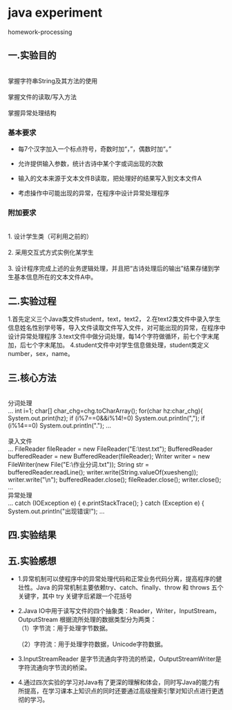# java experiment
 homework-processing
 

## 一.实验目的
 <br>掌握字符串String及其方法的使用<br>
 <br>掌握文件的读取/写入方法<br>
 <br>掌握异常处理结构<br>


### 基本要求
+ 每7个汉字加入一个标点符号，奇数时加“，”，偶数时加“。”
* 允许提供输入参数，统计古诗中某个字或词出现的次数
- 输入的文本来源于文本文件B读取，把处理好的结果写入到文本文件A
+ 考虑操作中可能出现的异常，在程序中设计异常处理程序


### 附加要求
<br>1. 设计学生类（可利用之前的）<br>
<br>2. 采用交互式方式实例化某学生<br>
<br>3. 设计程序完成上述的业务逻辑处理，并且把“古诗处理后的输出”结果存储到学生基本信息所在的文本文件A中。
<br>


## 二.实验过程
1.首先定义三个Java类文件student，text，text2，
2.在text2类文件中录入学生信息姓名性别学号等，导入文件读取文件写入文件，对可能出现的异常，在程序中设计异常处理程序
3.text文件中做分词处理，每14个字符做循环，前七个字末尾加，后七个字末尾加。
4.student文件中对学生信息做处理，student类定义 number，sex，name。




## 三.核心方法
<br>分词处理<br>
...
int i=1;
		char[] char_chg=chg.toCharArray();
		for(char hz:char_chg){
		    System.out.print(hz);
		    if (i%7==0&&i%14!=0)
		    	System.out.println(",");
		    if (i%14==0)
		    	System.out.println(".");
 ...  
 <br>录入文件<br>
 ...
            FileReader fileReader = new FileReader("E:\\test.txt");
            BufferedReader bufferedReader = new BufferedReader(fileReader);
            Writer writer = new FileWriter(new File("E:\\作业分词.txt"));
            String str = bufferedReader.readLine();
            writer.write(String.valueOf(xuesheng));
            writer.write("\n");
            bufferedReader.close();
            fileReader.close();
            writer.close();
...
<br>异常处理<br>
...
catch (IOException e) {
            e.printStackTrace();
        } catch (Exception e) {
            System.out.println("出现错误!");
...

## 四.实验结果
## 五.实验感想
- 1.异常机制可以使程序中的异常处理代码和正常业务代码分离，提高程序的健壮性。Java 的异常机制主要依赖try、catch、finally、throw 和 throws 五个关键字，其中 try 关键字后紧跟一个花括号
+ 2.Java IO中用于读写文件的四个抽象类：Reader，Writer，InputStream，OutputStream
    根据流所处理的数据类型分为两类：
<br>（1）字节流：用于处理字节数据。<br>
<br>（2）字符流：用于处理字符数据，Unicode字符数据。<br>
 * 3.InputStreamReader 是字节流通向字符流的桥梁，OutputStreamWriter是字符流通向字节流的桥梁。
+ 4.通过四次实验的学习对Java有了更深的理解和体会，同时写Java的能力有所提高，在学习课本上知识点的同时还要通过高级搜索引擎对知识点进行更透彻的学习。


